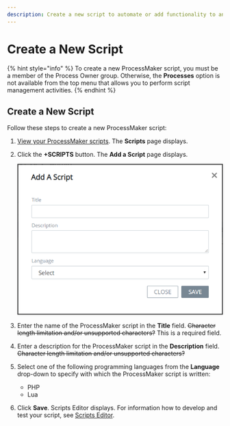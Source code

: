 ```yaml
---
description: Create a new script to automate or add functionality to any process.
---
```


# Create a New Script

{% hint style="info" %}
To create a new ProcessMaker script, you must be a member of the Process Owner group. Otherwise, the **Processes** option is not available from the top menu that allows you to perform script management activities.
{% endhint %}

## Create a New Script

Follow these steps to create a new ProcessMaker script:

1. [View your ProcessMaker scripts](manage-scripts/view-all-scripts.md). The **Scripts** page displays.
2. Click the **+SCRIPTS** button. The **Add a Script** page displays.  

   ![](../../.gitbook/assets/add-a-script-screen-processes.png)

3. Enter the name of the ProcessMaker script in the **Title** field. ~~Character length limitation and/or unsupported characters?~~ This is a required field.
4. Enter a description for the ProcessMaker script in the **Description** field. ~~Character length limitation and/or unsupported characters?~~
5. Select one of the following programming languages from the **Language** drop-down to specify with which the ProcessMaker script is written:
   * PHP
   * Lua
6. Click **Save**. Scripts Editor displays. For information how to develop and test your script, see [Scripts Editor](scripts-editor.md).

